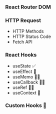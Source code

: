 ### React Router DOM

### HTTP Request

- HTTP Methods
- HTTP Status Code
- Fetch API

### React Hooks

- useState ✅
- useEffect 👀
- useMemo 🏃‍♂️
- useCallback 🏃‍♂️
- useRef 🏃‍♂️
- useContext 👀

### Custom Hooks 👀
